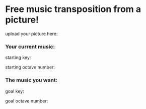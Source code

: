 # Free music transposition from a picture!

upload your picture here: 

### Your current music:
starting key:

starting octave number: 

### The music you want:

goal key:

goal octave number:
